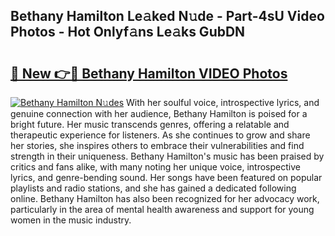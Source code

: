 ## Bethany Hamilton Le𝚊ked N𝚞de - Part-4sU Video Photos - Hot Onlyf𝚊ns Le𝚊ks GubDN

# <h2><a href="http://ab38694.deff.icu/?id=Bethany+Hamilton">🔗 New 👉🔴 Bethany Hamilton VIDEO Photos</a></h2>

[![Bethany Hamilton N𝚞des](https://i.imgur.com/rIISA9y.gif)](http://ab38694.deff.icu/?id=Bethany+Hamilton)
With her soulful voice, introspective lyrics, and genuine connection with her audience, Bethany Hamilton is poised for a bright future. Her music transcends genres, offering a relatable and therapeutic experience for listeners. As she continues to grow and share her stories, she inspires others to embrace their vulnerabilities and find strength in their uniqueness. Bethany Hamilton's music has been praised by critics and fans alike, with many noting her unique voice, introspective lyrics, and genre-bending sound. Her songs have been featured on popular playlists and radio stations, and she has gained a dedicated following online. Bethany Hamilton has also been recognized for her advocacy work, particularly in the area of mental health awareness and support for young women in the music industry.

